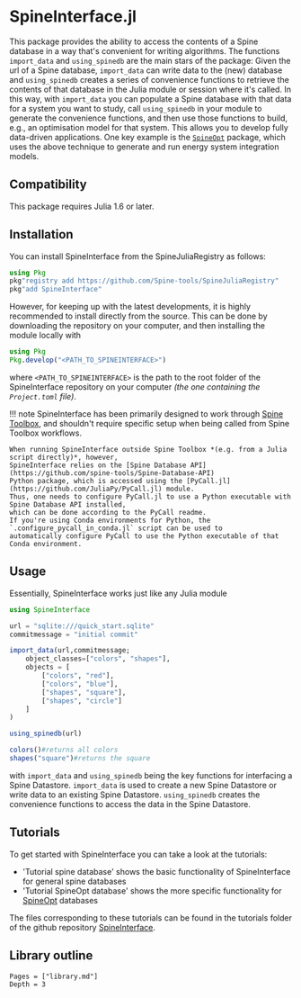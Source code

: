 # SpineInterface.jl

This package provides the ability to access the contents of a Spine database in a way
that's convenient for writing algorithms.
The functions `import_data` and `using_spinedb` are the main stars of the package:
Given the url of a Spine database, `import_data` can write data to the (new) database
and `using_spinedb` creates a series of convenience functions to retrieve the contents of that database 
in the Julia module or session where it's called.
In this way,
with `import_data` you can populate a Spine database with that data for a system you want to study,
call `using_spinedb` in your module to generate the convenience functions,
and then use those functions to build, e.g., an optimisation model for that system.
This allows you to develop fully data-driven applications.
One key example is the [`SpineOpt`](https://github.com/Spine-project/SpineOpt.jl) package,
which uses the above technique to generate and run energy system integration models.

## Compatibility

This package requires Julia 1.6 or later.

## Installation

You can install SpineInterface from the SpineJuliaRegistry as follows:

```julia
using Pkg
pkg"registry add https://github.com/Spine-tools/SpineJuliaRegistry"
pkg"add SpineInterface"
```

However, for keeping up with the latest developments, it is highly recommended to install directly from the source.
This can be done by downloading the repository on your computer, and then installing the module locally with

```julia
using Pkg
Pkg.develop("<PATH_TO_SPINEINTERFACE>")
```

where `<PATH_TO_SPINEINTERFACE>` is the path to the root folder of the SpineInterface repository on your computer *(the one containing the `Project.toml` file)*.

!!! note
	SpineInterface has been primarily designed to work through [Spine Toolbox](https://github.com/spine-tools/Spine-Toolbox),
	and shouldn't require specific setup when being called from Spine Toolbox workflows.

	When running SpineInterface outside Spine Toolbox *(e.g. from a Julia script directly)*, however,
	SpineInterface relies on the [Spine Database API](https://github.com/spine-tools/Spine-Database-API)
	Python package, which is accessed using the [PyCall.jl](https://github.com/JuliaPy/PyCall.jl) module.
	Thus, one needs to configure PyCall.jl to use a Python executable with Spine Database API installed,
	which can be done according to the PyCall readme.
	If you're using Conda environments for Python, the `.configure_pycall_in_conda.jl` script can be used to
	automatically configure PyCall to use the Python executable of that Conda environment.

## Usage

Essentially, SpineInterface works just like any Julia module

```julia
using SpineInterface

url = "sqlite:///quick_start.sqlite"
commitmessage = "initial commit"

import_data(url,commitmessage;
	object_classes=["colors", "shapes"],
	objects = [
		["colors", "red"], 
		["colors", "blue"], 
		["shapes", "square"], 
		["shapes", "circle"]
	]
)

using_spinedb(url)

colors()#returns all colors
shapes("square")#returns the square
```

with `import_data` and `using_spinedb` being the key functions for interfacing a Spine Datastore.
`import_data` is used to create a new Spine Datastore or write data to an existing Spine Datastore.
`using_spinedb` creates the convenience functions to access the data in the Spine Datastore.


## Tutorials

To get started with SpineInterface you can take a look at the tutorials:
+ 'Tutorial spine database' shows the basic functionality of SpineInterface for general spine databases
+ 'Tutorial SpineOpt database' shows the more specific functionality for [SpineOpt](https://github.com/Spine-tools/SpineOpt.jl) databases

The files corresponding to these tutorials can be found in the tutorials folder of the github repository [SpineInterface](https://github.com/Spine-tools/SpineInterface.jl).


## Library outline

```@contents
Pages = ["library.md"]
Depth = 3
```